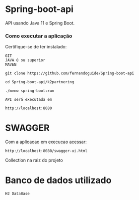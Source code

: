 # Spring-boot-api
API usando Java 11 e Spring Boot.
### Como executar a aplicação
Certifique-se de ter instalado:
```
GIT
JAVA 8 ou superior
MAVEN 
```

```
git clone https://github.com/fernandoguide/Spring-boot-api

cd Spring-boot-api/k2partnering 

./mvnw spring-boot:run

API será executada em 

http://localhost:8080
```

# SWAGGER 

Com a aplicacao em execucao acessar: 

```
http://localhost:8080/swagger-ui.html
```

Collection na raiz do projeto

# Banco de dados utilizado

```
H2 DataBase

```
